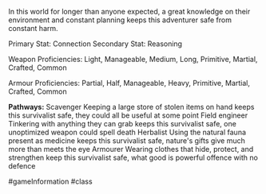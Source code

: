 In this world for longer than anyone expected, a great knowledge on their environment and constant planning keeps this adventurer safe from constant harm.

Primary Stat: Connection
Secondary Stat: Reasoning

Weapon Proficiencies: Light, Manageable, Medium, Long, Primitive, Martial, Crafted, Common

Armour Proficiencies: Partial, Half, Manageable, Heavy, Primitive, Martial, Crafted, Common

**Pathways:**
Scavenger
	Keeping a large store of stolen items on hand keeps this survivalist safe, they could all be useful at some point
Field engineer
	Tinkering with anything they can grab keeps this survivalist safe, one unoptimized weapon could spell death
Herbalist
	Using the natural fauna present as medicine keeps this survivalist safe, nature's gifts give much more than meets the eye
Armourer
	Wearing clothes that hide, protect, and strengthen keep this survivalist safe, what good is powerful offence with no defence

#gameInformation #class